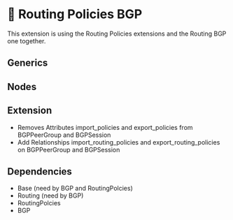 # 🧩 Routing Policies BGP

This extension is using the Routing Policies extensions and the Routing BGP one together.

## Generics


## Nodes

## Extension

- Removes Attributes import_policies and export_policies from BGPPeerGroup and BGPSession
- Add Relationships import_routing_policies and export_routing_policies on BGPPeerGroup and BGPSession

## Dependencies

- Base (need by BGP and RoutingPolcies)
- Routing (need by BGP)
- RoutingPolcies
- BGP
